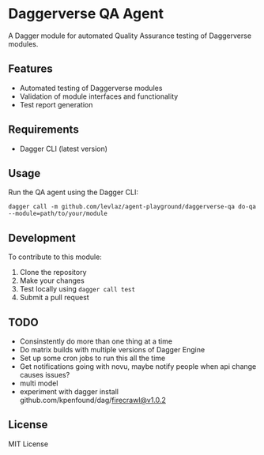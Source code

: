 # Daggerverse QA Agent

A Dagger module for automated Quality Assurance testing of Daggerverse modules.

## Features

- Automated testing of Daggerverse modules
- Validation of module interfaces and functionality
- Test report generation

## Requirements

- Dagger CLI (latest version)

## Usage

Run the QA agent using the Dagger CLI:

```shell
dagger call -m github.com/levlaz/agent-playground/daggerverse-qa do-qa --module=path/to/your/module
```

## Development

To contribute to this module:

1. Clone the repository
2. Make your changes
3. Test locally using `dagger call test`
4. Submit a pull request

## TODO 

- Consinstently do more than one thing at a time 
- Do matrix builds with multiple versions of Dagger Engine
- Set up some cron jobs to run this all the time 
- Get notifications going with novu, maybe notify people when api change causes issues?
- multi model 
- experiment with dagger install github.com/kpenfound/dag/firecrawl@v1.0.2

## License

MIT License
